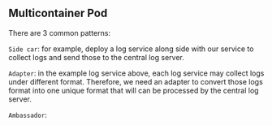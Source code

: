 ## Multicontainer Pod

There are 3 common patterns:  

`Side car`: for example, deploy a log service along side with our service to collect logs and send those to the central log server.  

`Adapter`: in the example log service above, each log service may collect logs under different format. Therefore, we need an adapter to convert those logs format into one unique format that will can be processed by the central log server.  

`Ambassador`: 